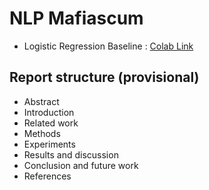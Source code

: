 # NLP Mafiascum

- Logistic Regression Baseline : [Colab Link](https://colab.research.google.com/drive/1txnLTaGDHw_qMpieUdDfsX0gbniFgXkv)

## Report structure (provisional)

* Abstract
* Introduction
* Related work
* Methods
* Experiments
* Results and discussion
* Conclusion and future work
* References
